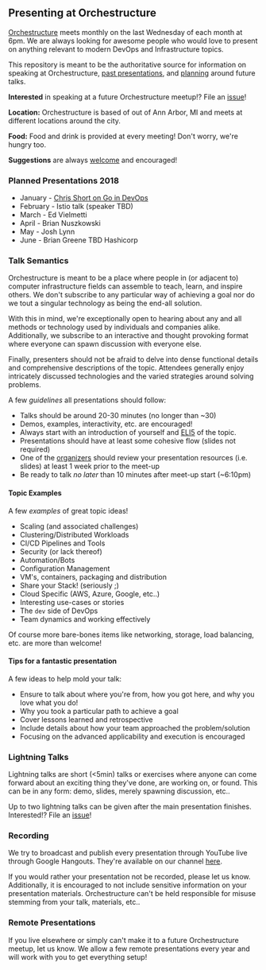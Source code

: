 ## Presenting at Orchestructure

[Orchestructure](http://orchestructure.io/) meets monthly on the last Wednesday of each month at 6pm.
We are always looking for awesome people who would love to present on anything relevant to modern DevOps and Infrastructure topics.

This repository is meant to be the authoritative source for information on speaking at Orchestructure, [past presentations](https://www.youtube.com/channel/UCz3Z1cQ-DJMsdo6ftM27hkg), and [planning](https://github.com/orchestructure/presentations/issues) around future talks.

**Interested** in speaking at a future Orchestructure meetup!? File an [issue](https://github.com/orchestructure/presentations/issues/new)!

**Location:** Orchestructure is based of out of Ann Arbor, MI and meets at different locations around the city.

**Food:** Food and drink is provided at every meeting! Don't worry, we're hungry too.

**Suggestions** are always [welcome](https://github.com/orchestructure/presentations/issues/new) and encouraged!


### Planned Presentations 2018

* January - [Chris Short on Go in DevOps](https://www.meetup.com/orchestructure/events/246812066/)
* February - Istio talk (speaker TBD)
* March - Ed Vielmetti
* April - Brian Nuszkowski
* May - Josh Lynn
* June - Brian Greene TBD Hashicorp

### Talk Semantics

Orchestructure is meant to be a place where people in (or adjacent to) computer infrastructure fields can assemble to teach, learn, and inspire others. We don't subscribe to any particular way of achieving a goal nor do we tout a singular technology as being the end-all solution.

With this in mind, we're exceptionally open to hearing about any and all methods or technology used by individuals and companies alike. Additionally, we subscribe to an interactive and thought provoking format where everyone can spawn discussion with everyone else.

Finally, presenters should not be afraid to delve into dense functional details and comprehensive descriptions of the topic. Attendees generally enjoy intricately discussed technologies and the varied strategies around solving problems.

A few *guidelines* all presentations should follow:

* Talks should be around 20-30 minutes (no longer than ~30)
* Demos, examples, interactivity, etc. are encouraged!
* Always start with an introduction of yourself and [ELI5](https://xkcd.com/1364/) of the topic.
* Presentations should have at least some cohesive flow (slides not required)
* One of the [organizers](https://github.com/orgs/orchestructure/people) should review your presentation resources (i.e. slides) at least 1 week prior to the meet-up
* Be ready to talk *no later* than 10 minutes after meet-up start (~6:10pm)

#### Topic Examples

A few *examples* of great topic ideas!

* Scaling (and associated challenges)
* Clustering/Distributed Workloads
* CI/CD Pipelines and Tools
* Security (or lack thereof)
* Automation/Bots
* Configuration Management
* VM's, containers, packaging and distribution
* Share your Stack! (seriously ;)
* Cloud Specific (AWS, Azure, Google, etc..)
* Interesting use-cases or stories
* The `dev` side of DevOps
* Team dynamics and working effectively

Of course more bare-bones items like networking, storage, load balancing, etc. are more than welcome!

#### Tips for a fantastic presentation

A few ideas to help mold your talk:

* Ensure to talk about where you're from, how you got here, and why you love what you do!
* Why you took a particular path to achieve a goal
* Cover lessons learned and retrospective
* Include details about how your team approached the problem/solution
* Focusing on the advanced applicability and execution is encouraged

### Lightning Talks

Lightning talks are short (<5min) talks or exercises where anyone can come forward about an exciting thing they've done, are working on, or found. This can be in any form: demo, slides, merely spawning discussion, etc..

Up to two lightning talks can be given after the main presentation finishes. Interested!? File an [issue](https://github.com/orchestructure/presentations/issues/new)!

### Recording

We try to broadcast and publish every presentation through YouTube live through Google Hangouts. They're available on our channel [here](https://www.youtube.com/channel/UCz3Z1cQ-DJMsdo6ftM27hkg).

If you would rather your presentation not be recorded, please let us know. Additionally, it is encouraged to not include sensitive information on your presentation materials. Orchestructure can't be held responsible for misuse stemming from your talk, materials, etc..

### Remote Presentations

If you live elsewhere or simply can't make it to a future Orchestructure meetup, let us know. We allow a few remote presentations every year and will work with you to get everything setup!
